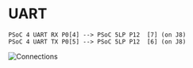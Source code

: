 # UART

    PSoC 4 UART RX P0[4] --> PSoC 5LP P12  [7] (on J8)
    PSoC 4 UART TX P0[5] --> PSoC 5LP P12  [6] (on J8)

![Connections](https://raw.githubusercontent.com/KalleDK/I3GFV/master/UART/Pictures/connections.png)
